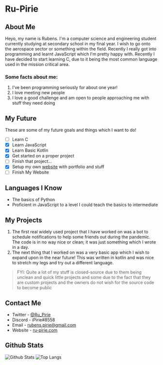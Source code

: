 # Ru-Pirie

## About Me
Heyo, my name is Rubens. I'm a computer science and engineering student currently studying at secondary school in my final year. I wish to go onto the aerospace sector or something within the field. Recently I really got into programming and learnt JavaScript which I'm pretty happy with. Recently I have decided to start learning C, due to it being the most common language used in the mission critical area.

### Some facts about me:
1. I've been programming seriously for about one year!
2. I love meeting new people
3. I love a good challenge and am open to people approaching me with stuff they need doing

## My Future
These are some of my future goals and things which I want to do!
- [ ] Learn C
- [x] Learn JavaScript
- [x] Learn Basic Kotlin
- [x] Get started on a proper project
- [ ] Finish that project...
- [x] Setup my own [website](https://ru-pirie.com) with portfolio and stuff
- [ ] Finish My Website 

## Languages I Know
 - The basics of Python
 - Proficient in JavaScript to a level I could teach the basics to intermediate

## My Projects
1. The first real widely used project that I have worked on was a bot to schedule notifications to help some friends out during the pandemic. The code is in no way nice or clean; it was just something which I wrote in a day.
2. The next thing that I worked on was a very basic app which I wish to expand upon in the near future! This was written in kotlin and was nice to stretch my legs and try out a different language.
> FYI: Quite a lot of my stuff is closed-source due to them being unclean and quick little projects and some due to the fact that they are custom projects and the owners do not wish for the source code to become public

## Contact Me
- Twitter - [@Ru_Pirie](https://twitter.com/Ru_Pirie)
- Discord - iPirie#8558
- Email - rubens.pirie@gmail.com
- Website - [ru-pirie.com](https://ru-pirie.com)

## Github Stats
![Github Stats](https://github-readme-stats.vercel.app/api?username=ru-pirie&count_private=true&show_icons=true&theme=dark&include_all_commits=true)
![Top Langs](https://github-readme-stats.vercel.app/api/top-langs/?username=ru-pirie&theme=dark&layout=compact&langs_count=10&count_private=true)
